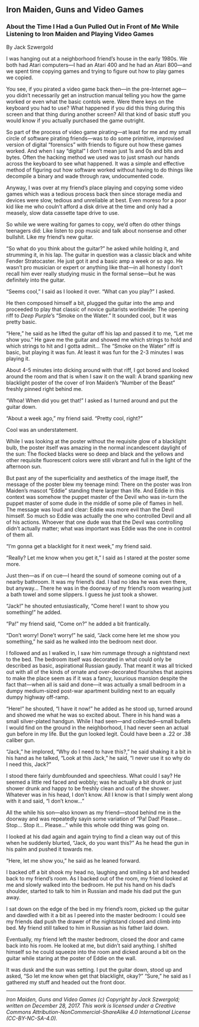 ## Iron Maiden, Guns and Video Games
### About the Time I Had a Gun Pulled Out in Front of Me While Listening to Iron Maiden and Playing Video Games

By Jack Szwergold

I was hanging out at a neighborhood friend’s house in the early 1980s. We both had Atari computers—I had an Atari 400 and he had an Atari 800—and we spent time copying games and trying to figure out how to play games we copied.

You see, if you pirated a video game back then—in the pre-Internet age—you didn’t necessarily get an instruction manual telling you how the game worked or even what the basic contols were. Were there keys on the keyboard you had to use? What happened if you did this thing during this screen and that thing during another screen? All that kind of basic stuff you would know if you actually purchased the game outright.

So part of the process of video game pirating—at least for me and my small circle of software pirating friends—was to do some primitive, improvised version of digital “forensics” with friends to figure out how these games worked. And when I say “digital” I don’t mean just 1s and 0s and bits and bytes. Often the hacking method we used was to just smash our hands across the keyboard to see what happened. It was a simple and effective method of figuring out how software worked without having to do things like decompile a binary and wade through raw, undocumented code.

Anyway, I was over at my friend’s place playing and copying some video games which was a tedious process back then since storage media and devices were slow, tedious and unreliable at best. Even moreso for a poor kid like me who couln’t afford a disk drive at the time and only had a measely, slow data cassette tape drive to use.

So while we were waiting for games to copy, we’d often do other things teenagers did: Like listen to pop music and talk about nonsense and other bullshit. Like my friend’s new guitar.

“So what do you think about the guitar?” he asked while holding it, and strumming it, in his lap. The guitar in question was a classic black and white Fender Stratocaster. He just got it and a basic amp a week or so ago. He wasn’t pro musician or expert or anything like that—in all honesty I don’t recall him ever really studying music in the formal sense—but he was definitely into the guitar.

“Seems cool,” I said as I looked it over. “What can you play?” I asked.

He then composed himself a bit, plugged the guitar into the amp and proceeded to play that classic of novice guitarists worldwide:  The opening riff to *Deep Purple*’s “Smoke on the Water.” It sounded cool, but it was pretty basic.

“Here,” he said as he lifted the guitar off his lap and passed it to me, “Let me show you.” He gave me the guitar and showed me which strings to hold and which strings to hit and I gotta admit… The “Smoke on the Water” riff is basic, but playing it was fun. At least it was fun for the 2-3 minutes I was playing it.

About 4-5 minutes into dicking around with that riff,  I got bored and looked around the room and that is when I saw it on the wall: A brand spanking new blacklight poster of the cover of Iron Maiden’s “Number of the Beast” freshly pinned right behind me.

“Whoa! When did you get that!” I asked as I turned around and put the guitar down.

“About a week ago,” my friend said. “Pretty cool, right?”

Cool was an understatement.

While I was looking at the poster without the requisite glow of a blacklight bulb, the poster itself was amazing in the normal incandescent daylight of the sun: The flocked blacks were so deep and black and the yellows and other requisite fluorescent colors were still vibrant and full in the light of the afternoon sun.

But past any of the superficiality and aesthetics of the image itself, the message of the poster blew my teenage mind: There on the poster was Iron Maiden’s mascot “Eddie” standing there larger than life. And Eddie in this context was somehow the puppet master of the Devil who was in-turn the puppet master of some dude in the middle of some pile of flames in hell. The message was loud and clear: Eddie was more evil than the Devil himself. So much so Eddie was actually the one who controlled Devil and all of his actions. Whoever that one dude was that the Devil was controlling didn’t actually matter; what was important was Eddie was the one in control of them all.

“I’m gonna get a blacklight for it next week,” my friend said.

“Really? Let me know when you get it,” I said as I stared at the poster some more.

Just then—as if on cue—I heard the sound of someone coming out of a nearby bathroom. It was my friend’s dad. I had no idea he was even there, but anyway… There he was in the doorway of my friend’s room wearing just a bath towel and some slippers. I guess he just took a shower.

“Jack!” he shouted entusiastically, “Come here! I want to show you something!” he added.

“Pa!” my friend said, “Come on?” he added a bit frantically.

“Don’t worry! Done’t worry!” he said, “Jack come here let me show you something,” he said as he walked into the bedroom next door.

I followed and as I walked in, I saw him rummage through a nightstand next to the bed. The bedroom itself was decorated in what could only be described as basic, aspirational Russian gaudy. That meant it was all tricked out with all of the kinds of ornate and over-decorated flourishes that aspires to make the place seem as if it was a fancy, luxurious mansion despite the fact that—when all is said and done—it was actually a small bedroom in a dumpy medium-sized post-war apartment building next to an equally dumpy highway off-ramp.

“Here!” he shouted, “I have it now!” he added as he stood up, turned around and showed me what he was so excited about. There in his hand was a small silver-plated handgun. While I had seen—and collected—small bullets I would find on the ground in the neighborhood, I had never seen an actual gun before in my life. But the gun looked legit. Could have been a .22 or .38 caliber gun.

“Jack,” he implored, “Why do I need to have this?,” he said shaking it a bit in his hand as he talked, “Look at this Jack,” he said, “I never use it so why do I need this, Jack?”

I stood there fairly dumbfounded and speechless. What could I say? He seemed a little red faced and wobbly; was he actually a bit drunk or just shower drunk and happy to be freshly clean and out of the shower. Whatever was in his head, I don’t know. All I know is that I simply went along with it and said, “I don’t know…”

All the while his son—also known as my friend—stood behind me in the doorway and was repeatedly sayin some variation of “Pa! Dad! Please… Stop… Stop it… Please…” while this whole odd thing was going on.

I looked at his dad again and again trying to find a clean way out of this when he suddenly blurted, “Jack, do you want this?” As he head the gun in his palm and pushed it towards me.

“Here, let me show you,” he said as he leaned forward.

I backed off a bit shook my head no, laughing and smiling a bit and headed back to my friend’s room. As I backed out of the room, my friend looked at me and slowly walked into the bedroom. He put his hand on his dad’s shoulder, started to talk to him in Russian and made his dad put the gun away.



I sat down on the edge of the bed in my friend’s room, picked up the guitar and dawdled with it a bit as I peered into the master bedroom: I could see my friends dad push the drawer of the nightstand closed and climb into bed. My friend still talked to him in Russian as his father laid down.

Eventually, my friend left the master bedroom, closed the door and came back into his room. He looked at me, but didn’t said anything. I shifted himself so he could squeeze into the room and dicked around a bit on the guitar while staring at the poster of Eddie on the wall.

It was dusk and the sun was setting. I put the guitar down, stood up and asked, “So let me know when get that blacklight, okay?” “Sure,” he said as I gathered my stuff and headed out the front door.

***

*Iron Maiden, Guns and Video Games (c) Copyright by Jack Szwergold; written on December 28, 2017. This work is licensed under a Creative Commons Attribution-NonCommercial-ShareAlike 4.0 International License (CC-BY-NC-SA-4.0).*
